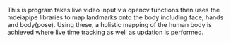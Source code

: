This is program takes live video input via opencv functions then uses the mdeiapipe libraries to map landmarks onto the body including face, hands and body(pose). Using these, a holistic mapping of the human body is achieved where live time tracking as well as updation is performed.

